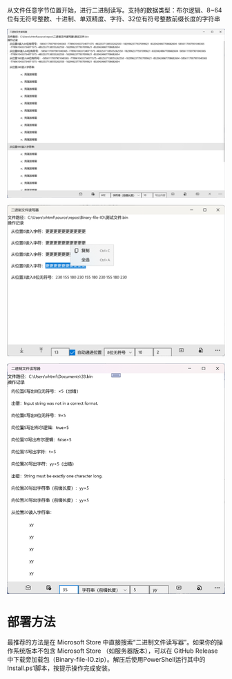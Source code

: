 从文件任意字节位置开始，进行二进制读写。支持的数据类型：布尔逻辑、8~64位有无符号整数、十进制、单双精度、字符、32位有符号整数前缀长度的字符串

![](截图.png)

![](截图2.png)

![](截图3.png)

# 部署方法
最推荐的方法是在 Microsoft Store 中直接搜索“二进制文件读写器”。如果你的操作系统版本不包含 Microsoft Store （如服务器版本），可以在 GitHub Release 中下载旁加载包（Binary-file-IO.zip）。解压后使用PowerShell运行其中的Install.ps1脚本，按提示操作完成安装。
